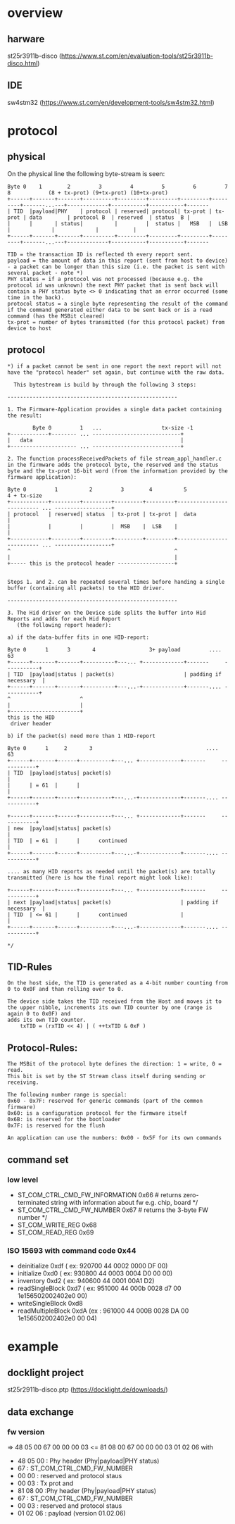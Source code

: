 # overview

## harware 
st25r3911b-disco (https://www.st.com/en/evaluation-tools/st25r3911b-disco.html)

## IDE
sw4stm32 (https://www.st.com/en/development-tools/sw4stm32.html)

# protocol

## physical
On the physical line the following byte-stream is seen: 

    Byte 0    1        2         3         4         5         6         7      8            (8 + tx-prot) (9+tx-prot) (10+tx-prot)                
    +------+-------+-------+----------+---------+---------+---------+---------+-------...---+-------------+-----------+-----------+-------
    | TID  |payload|PHY    | protocol | reserved| protocol| tx-prot | tx-prot | data        | protocol B  | reserved  | status  B |                
    |      |       | status|          |         |  status |   MSB   |  LSB    |             |             |           |
    +------+-------+-------+----------+---------+---------+---------+---------+-------...---+-------------+-----------+-----------+-------

    TID = the transaction ID is reflected th every report sent.
    payload = the amount of data in this report (sent from host to device) - a packet can be longer than this size (i.e. the packet is sent with several packet - note *)
    PHY status = if a protocol was not processed (because e.g. the protocol id was unknown) the next PHY packet that is sent back will contain a PHY status byte <> 0 indicating that an error occurred (some time in the back).
    protocol status = a single byte representing the result of the command if the command generated either data to be sent back or is a read command (has the MSBit cleared)
    tx-prot = number of bytes transmitted (for this protocol packet) from device to host

## protocol
    *) if a packet cannot be sent in one report the next report will not have the "protocol header" set again, but continue with the raw data. 
	
	  This bytestream is build by through the following 3 steps:

    ------------------------------------------------------

    1. The Firmware-Application provides a single data packet containing the result:

	        Byte 0         1   ...                   tx-size -1
    +------------+-------- ... ----------------------------+
    |   data                                               |
    +--------------------- ... ----------------------------+

	2. The function processReceivedPackets of file stream_appl_handler.c in the firmware adds the protocol byte, the reserved and the status byte and the tx-prot 16-bit word (from the information provided by the firmware application):

    Byte 0         1          2         3        4          5                                   4 + tx-size
    +------------+---------+---------+---------+---------+-------------------------- ... ------------------+
    | protocol   | reserved| status  | tx-prot | tx-prot |  data                                           |
    |            |         |         |  MSB    |  LSB    |                                                 |
    +------------+---------+---------+---------+---------+-------------------------- ... ------------------+
    ^                                                    ^
    |                                                    |
    +----- this is the protocol header ------------------+


    Steps 1. and 2. can be repeated several times before handing a single buffer (containing all packets) to the HID driver.

    ------------------------------------------------------

    3. The Hid driver on the Device side splits the buffer into Hid Reports and adds for each Hid Report 
       (the following report header):

    a) if the data-buffer fits in one HID-report:

    Byte 0      1      3       4                 3+ payload         ....       63
    +------+-------+-------+----------+---... +-------------+-------     -----------+
    | TID  |payload|status | packet(s)                      | padding if necessary  | 
    +------+-------+-------+----------+---...-+-------------+-------.... -----------+
    ^                      ^
    |                      |
    +----------------------+
    this is the HID
     driver header

    b) if the packet(s) need more than 1 HID-report

    Byte 0      1     2       3                                    ....       63
    +------+-------+------+----------+---... +-------------+-------     -----------+
    | TID  |payload|status| packet(s)                                              | 
    |      | = 61  |      |                                                        |
    +------+-------+------+----------+---...-+-------------+-------.... -----------+
		           
    +------+-------+------+----------+---... +-------------+-------     -----------+
    | new  |payload|status| packet(s)                                              | 
    | TID  | = 61  |      |      continued                                         |
    +------+-------+------+----------+---...-+-------------+-------.... -----------+

    .... as many HID reports as needed until the packet(s) are totally transmitted (here is how the final report might look like):

    +------+-------+------+----------+---... +-------------+-------     -----------+
    | next |payload|status| packet(s)                      | padding if necessary  | 
    | TID  | <= 61 |      |      continued                 |                       |
    +------+-------+------+----------+---...-+-------------+-------.... -----------+

    */


## TID-Rules

    On the host side, the TID is generated as a 4-bit number counting from 0 to 0x0F and than rolling over to 0. 

    The device side takes the TID received from the Host and moves it to the upper nibble, increments its own TID counter by one (range is again 0 to 0x0F) and 
    adds its own TID counter.
        txTID = (rxTID << 4) | ( ++txTID & 0xF )

## Protocol-Rules:

    The MSBit of the protocol byte defines the direction: 1 = write, 0 = read.
	This bit is set by the ST Stream class itself during sending or receiving.
	
    The following number range is special:
	0x60 - 0x7F: reserved for generic commands (part of the common firmware)
	0x60: is a configuration protocol for the firmware itself 
	0x6B: is reserved for the bootloader
	0x7F: is reserved for the flush
	
	An application can use the numbers: 0x00 - 0x5F for its own commands

## command set

### low level
- ST_COM_CTRL_CMD_FW_INFORMATION  0x66  # returns zero-terminated string with information about fw e.g. chip, board */
- ST_COM_CTRL_CMD_FW_NUMBER  		0x67  # returns the 3-byte FW number */
- ST_COM_WRITE_REG 		 		0x68
- ST_COM_READ_REG 				0x69

### ISO 15693 with command code 0x44
- deinitialize 			0xdf ( ex: 920700 44 0002 0000 DF 00)
- initialize 			0xd0 ( ex: 930800 44 0003 0004 D0 00 00)
- inventory 			0xd2 ( ex: 940600 44 0001 00A1 D2)
- readSingleBlock		0xd7 ( ex: 951000 44 000b 0028 d7 00 1e156502002402e0 00)
- writeSingleBlock		0xd8
- readMultipleBlock		0xdA (ex : 961000 44 000B 0028 DA 00 1e156502002402e0 00 04)

# example

## docklight project
st25r2911b-disco.ptp (https://docklight.de/downloads/)

## data exchange

### fw version 
=> 48 05 00 67 00 00 00 03 
<= 81 08 00 67 00 00 00 03 01 02 06 
with 
- 48 05 00 : Phy header (Phy|payload|PHY status)
- 67 : ST_COM_CTRL_CMD_FW_NUMBER
- 00 00 : reserved and protocol staus 
- 00 03 : Tx prot 
and 
- 81 08 00 :Phy header (Phy|payload|PHY status) 
- 67 : ST_COM_CTRL_CMD_FW_NUMBER
- 00 03 : reserved and protocol staus 
- 01 02 06  : payload (version 01.02.06)
 